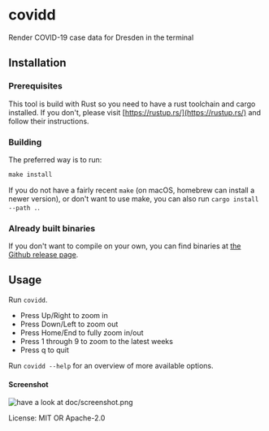 # covidd


Render COVID-19 case data for Dresden in the terminal

## Installation

### Prerequisites

This tool is build with Rust so you need to have a rust toolchain and cargo installed.
If you don't, please visit [https://rustup.rs/](https://rustup.rs/) and follow their instructions.

### Building

The preferred way is to run:

```rust
make install
```

If you do not have a fairly recent `make` (on macOS, homebrew can install a newer version),
or don't want to use make, you can also run `cargo install --path .`.

### Already built binaries

If you don't want to compile on your own, you can find binaries at [the Github release page](https://github.com/knutwalker/covidd/releases).

## Usage

Run `covidd`.

- Press Up/Right to zoom in
- Press Down/Left to zoom out
- Press Home/End to fully zoom in/out
- Press 1 through 9 to zoom to the latest <n> weeks
- Press q to quit

Run `covidd --help` for an overview of more available options.

#### Screenshot

![have a look at doc/screenshot.png](https://knutwalker.s3.eu-central-1.amazonaws.com/covidd/doc/screenshot.png)


License: MIT OR Apache-2.0

